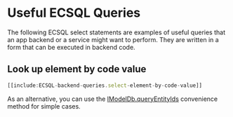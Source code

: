 # Useful ECSQL Queries
The following ECSQL select statements are examples of useful queries that an app backend or a service might want to perform. They are written in a form that can be executed in backend code.

## Look up element by code value

``` ts
[[include:ECSQL-backend-queries.select-element-by-code-value]]
```
As an alternative, you can use the [IModelDb.queryEntityIds]($backend) convenience method for simple cases.
